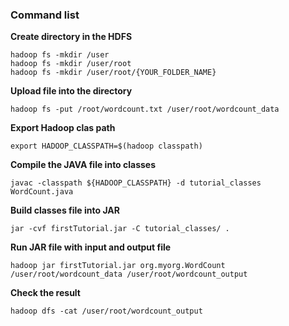 ### Command list
**Create directory in the HDFS**
```
hadoop fs -mkdir /user
hadoop fs -mkdir /user/root
hadoop fs -mkdir /user/root/{YOUR_FOLDER_NAME}
```

**Upload file into the directory**
```
hadoop fs -put /root/wordcount.txt /user/root/wordcount_data
```

**Export Hadoop clas path**
```
export HADOOP_CLASSPATH=$(hadoop classpath)
```

**Compile the JAVA file into classes**
```
javac -classpath ${HADOOP_CLASSPATH} -d tutorial_classes WordCount.java
```

**Build classes file into JAR**
```
jar -cvf firstTutorial.jar -C tutorial_classes/ .
```

**Run JAR file with input and output file**
```
hadoop jar firstTutorial.jar org.myorg.WordCount /user/root/wordcount_data /user/root/wordcount_output
```

**Check the result**
```
hadoop dfs -cat /user/root/wordcount_output
```